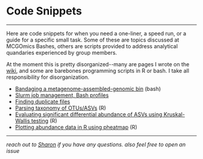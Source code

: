 # Code Snippets

----
Here are code snippets for when you need a one-liner, a speed run, or a guide for a specific small task. Some of these are topics discussed at MCGOmics Bashes, others are scripts provided to address analytical quandaries experienced by group members.

At the moment this is pretty disorganized--many are pages I wrote on the [wiki](../wiki/), and some are barebones programming scripts in R or bash. I take all responsibility for disorganization.

  * [Bandaging a metagenome-assembled-genomic bin](code-pages/snip-bandage.txt) (bash)
  * [Slurm job management, Bash profiles](https://github.com/WHOIGit/biocomp/wiki/MCGOmics-Bash-20231004)
  * [Finding duplicate files](https://github.com/WHOIGit/biocomp/wiki/Finding-your-duplicate-files-on-the-server-20231005)
  * [Parsing taxonomy of OTUs/ASVs](code-pages/taxonomy_parser.R) (R)
  * [Evaluating significant differential abundance of ASVs using Kruskal-Wallis testing](code-pages/kw_test.R) (R)
  * [Plotting abundance data in R using pheatmap](code-pages/00z_heatmap_example.R) (R)

----

*reach out to [Sharon](mailto:sharon.grim@whoi.edu) if you have any questions. also feel free to open an issue*
